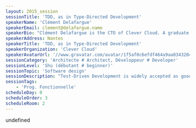 ```yaml
---
layout: 2015_session
sessionTitle: 'TDD, as in Type-Directed Development'
speakerName: 'Clément Delafargue'
speakerEmail: clement@delafargue.name
speakerBio: "Clément Delafargue is the CTO of Clever Cloud. A graduate from École\nCentrale de Nantes, he has been developing web applications since 2002. He enjoys working\nboth on frontend and backend, as well as testing new languages and technical stacks.\nHe's particularly interested in Functional Programming, and gives talks about it."
speakerAddress: Nantes
speakerTitle: 'TDD, as in Type-Directed Development'
speakerOrganization: 'Clever Cloud'
speakerAvatarUrl: '//www.gravatar.com/avatar/1f5af0c6efdf464a9aa0343204a84332?size=200&default=mm'
sessionCategory: 'Architecte # Architect, Développeur # Developer'
sessionLevel: 'Shu (débutant # beginner)'
sessionTopic: 'Software design'
sessionDescription: "Test-Driven Development is widely accepted as good practice. But can we do\nbetter? By specifying your program's behaviour with types, you can go a very\nlong way, with more confidence and with less hassle than with tests.\n\nIn this talk, I will show a new vision of types, explore the fundamental\ndifferences between specifying with types and specifying with tests. I'll talk\nabout how types allow us to prove properties about our program and how\ngenericity is a tremendously powerful tool for specification. He'll show means\nof reasoning based on types and assess specifically what it provides.  Lastly,\nI will show how to complement Type-Directed Development with Test-Driven\nDevelopment to specify with tests what's left after laying out the types.\n"
sessionTags:
    - 'Prog. Fonctionnelle'
scheduleDay: 0
scheduleOrder: 3
scheduleRoom: 2
---
```


undefined
